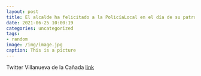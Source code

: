 ```yaml
---
layout: post
title: El alcalde ha felicitado a la PolicíaLocal en el día de su patrón, SanJuanBautista. Como medida de prevención frente al coron...
date: 2021-06-25 10:00:19
categories: uncategorized
tags:
- random
image: /img/image.jpg
caption: This is a picture
---
```

Twitter Villanueva de la Cañada [link](https://twitter.com/AytoVDLCanada/status/1408019047309090816)
